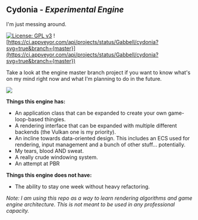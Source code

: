 ## Cydonia - *Experimental Engine*
I'm just messing around.

[![License: GPL v3](https://img.shields.io/badge/License-GPLv3-blue.svg)](https://www.gnu.org/licenses/gpl-3.0)
![https://ci.appveyor.com/api/projects/status/Gabbell/cydonia?svg=true&branch={master}](https://ci.appveyor.com/api/projects/status/Gabbell/cydonia?svg=true&branch={master})

Take a look at the engine master branch project if you want to know what's on my mind right now and what I'm planning to do in the future.

![](mandalorian.gif)

**Things this engine has:**
* An application class that can be expanded to create your own game-loop-based thingies.
* A rendering interface that can be expanded with multiple different backends (the Vulkan one is my priority).
* An incline towards data-oriented design. This includes an ECS used for rendering, input management and a bunch of other stuff... potentially.
* My tears, blood AND sweat.
* A really crude windowing system.
* An attempt at PBR

**Things this engine does not have:**
* The ability to stay one week without heavy refactoring.

*Note: I am using this repo as a way to learn rendering algorithms and game engine architecture. This is not meant to be used in any professional capacity.*

